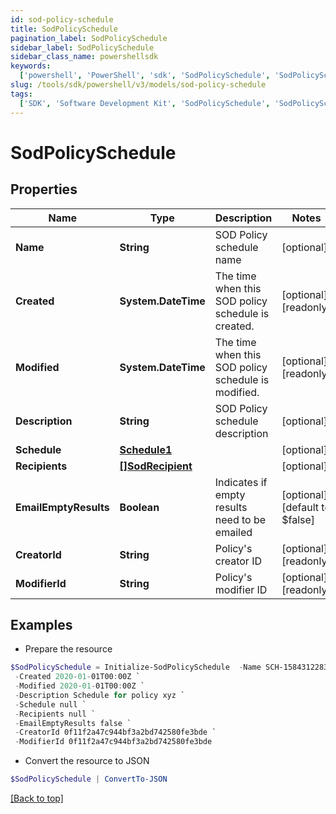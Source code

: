 ```yaml
---
id: sod-policy-schedule
title: SodPolicySchedule
pagination_label: SodPolicySchedule
sidebar_label: SodPolicySchedule
sidebar_class_name: powershellsdk
keywords:
  ['powershell', 'PowerShell', 'sdk', 'SodPolicySchedule', 'SodPolicySchedule']
slug: /tools/sdk/powershell/v3/models/sod-policy-schedule
tags:
  ['SDK', 'Software Development Kit', 'SodPolicySchedule', 'SodPolicySchedule']
---
```


# SodPolicySchedule

## Properties

| Name | Type | Description | Notes |
| --- | --- | --- | --- |
| **Name** | **String** | SOD Policy schedule name | [optional] |
| **Created** | **System.DateTime** | The time when this SOD policy schedule is created. | [optional] [readonly] |
| **Modified** | **System.DateTime** | The time when this SOD policy schedule is modified. | [optional] [readonly] |
| **Description** | **String** | SOD Policy schedule description | [optional] |
| **Schedule** | [**Schedule1**](schedule1) |  | [optional] |
| **Recipients** | [**[]SodRecipient**](sod-recipient) |  | [optional] |
| **EmailEmptyResults** | **Boolean** | Indicates if empty results need to be emailed | [optional] [default to $false] |
| **CreatorId** | **String** | Policy's creator ID | [optional] [readonly] |
| **ModifierId** | **String** | Policy's modifier ID | [optional] [readonly] |

## Examples

- Prepare the resource

```powershell
$SodPolicySchedule = Initialize-SodPolicySchedule  -Name SCH-1584312283015 `
 -Created 2020-01-01T00:00Z `
 -Modified 2020-01-01T00:00Z `
 -Description Schedule for policy xyz `
 -Schedule null `
 -Recipients null `
 -EmailEmptyResults false `
 -CreatorId 0f11f2a47c944bf3a2bd742580fe3bde `
 -ModifierId 0f11f2a47c944bf3a2bd742580fe3bde
```

- Convert the resource to JSON

```powershell
$SodPolicySchedule | ConvertTo-JSON
```

[[Back to top]](#)
